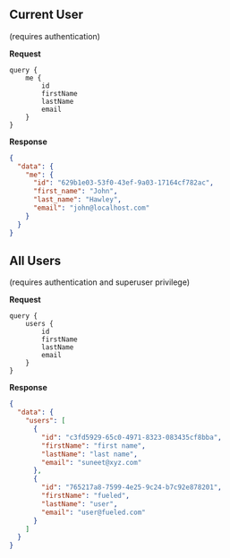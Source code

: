 ## Current User
(requires authentication)

__Request__
```
query {
    me {
        id
        firstName
        lastName
        email
    }
}
```

__Response__

```json
{
  "data": {
    "me": {
      "id": "629b1e03-53f0-43ef-9a03-17164cf782ac",
      "first_name": "John",
      "last_name": "Hawley",
      "email": "john@localhost.com"
    }
  }
}
```


## All Users
(requires authentication and superuser privilege)

__Request__
```
query {
    users {
        id
        firstName
        lastName
        email
    }
}
```

__Response__

```json
{
  "data": {
    "users": [
      {
        "id": "c3fd5929-65c0-4971-8323-083435cf8bba",
        "firstName": "first name",
        "lastName": "last name",
        "email": "suneet@xyz.com"
      },
      {
        "id": "765217a8-7599-4e25-9c24-b7c92e878201",
        "firstName": "fueled",
        "lastName": "user",
        "email": "user@fueled.com"
      }
    ]
  }
}
```
